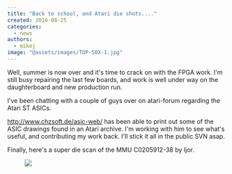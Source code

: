 ```yaml
---
title: "Back to school, and Atari die shots...."
created: 2016-08-25
categories: 
  - news
authors: 
  - mikej
image: "@assets/images/TOP-50X-1.jpg"
---
```


Well, summer is now over and it's time to crack on with the FPGA work. I'm still busy repairing the last few boards, and work is well under way on the daughterboard and new production run.

I've been chatting with a couple of guys over on atari-forum regarding the Atari ST ASICs.

http://www.chzsoft.de/asic-web/ has been able to print out some of the ASIC drawings found in an Atari archive. I'm working with him to see what's useful, and contributing my work back. I'll stick it all in the public SVN asap.
 
Finally, here's a super die scan of the MMU C0205912-38 by Ijor.
 
<figure>

![](@assets/images/TOP-50X.jpg)

</figure>